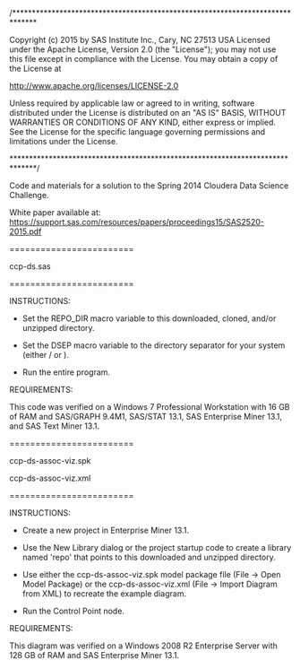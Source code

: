 /******************************************************************************

Copyright (c) 2015 by SAS Institute Inc., Cary, NC 27513 USA
Licensed under the Apache License, Version 2.0 (the "License");
you may not use this file except in compliance with the License.
You may obtain a copy of the License at

   http://www.apache.org/licenses/LICENSE-2.0
   
Unless required by applicable law or agreed to in writing, software
distributed under the License is distributed on an "AS IS" BASIS,
WITHOUT WARRANTIES OR CONDITIONS OF ANY KIND, either express or implied.
See the License for the specific language governing permissions and
limitations under the License.

******************************************************************************/

Code and materials for a solution to the Spring 2014 Cloudera Data Science
Challenge. 

White paper available at: https://support.sas.com/resources/papers/proceedings15/SAS2520-2015.pdf

========================

ccp-ds.sas

========================

INSTRUCTIONS:

- Set the REPO_DIR macro variable to this downloaded, cloned, and/or unzipped 
directory.

- Set the DSEP macro variable to the directory separator for your system
(either / or \).

- Run the entire program.

REQUIREMENTS:

This code was verified on a Windows 7 Professional Workstation with 16 GB
of RAM and SAS/GRAPH 9.4M1, SAS/STAT 13.1, SAS Enterprise
Miner 13.1, and SAS Text Miner 13.1.

========================

ccp-ds-assoc-viz.spk

ccp-ds-assoc-viz.xml

========================

INSTRUCTIONS:

- Create a new project in Enterprise Miner 13.1.

- Use the New Library dialog or the project startup code to create a library
named 'repo' that points to this downloaded and unzipped directory.

- Use either the ccp-ds-assoc-viz.spk model package file (File -> Open Model
Package) or the ccp-ds-assoc-viz.xml (File -> Import Diagram from XML) to
recreate the example diagram.

- Run the Control Point node.

REQUIREMENTS:

This diagram was verified on a Windows 2008 R2 Enterprise Server with 128 GB
of RAM and SAS Enterprise Miner 13.1.






